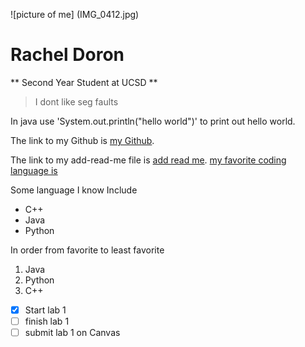 ![picture of me] (IMG_0412.jpg)
# Rachel Doron 
** Second Year Student at UCSD ** 
> I dont like seg faults 

In java use 'System.out.println("hello world")' to print out hello world.  

The link to my Github is [my Github](https://github.com/rdoron/CSE110-lab1).

The link to my add-read-me file is [add read me](https://github.com/rdoron/CSE110-lab1/tree/add-read-me#cse110-lab1). 
[my favorite coding language is](CSE110-lab1/README.md) 

Some language I know Include 
- C++
- Java
- Python 
  

In order from favorite to least favorite 
1. Java 
2. Python 
3. C++ 

- [x] Start lab 1
- [ ] finish lab 1 
- [ ] submit lab 1 on Canvas 

